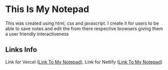 # This Is My Notepad

This was created using html, css and javascript. I create it for users to be able to save notes and edit the from there respective browsers giving them a user friendly interactiveness

## Links Info

Link for Vercel ([Link To My Notepad](https://note-pad-six-mu.vercel.app/)), Link for Netlify ([Link To My Notepad](https://notepadf.netlify.app/))
